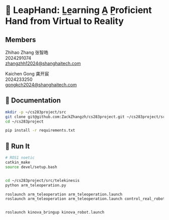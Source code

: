 
# 🤖 LeapHand: L̲e̲arning A̲ P̲roficient Hand from Virtual to Reality

## Members

Zhihao Zhang 张智皓 \
2024291074 \
<zhangzhh12024@shanghaitech.com>

Kaichen Gong 龚开宸 \
2024233250 \
<gongkch2024@shanghaitech.com>

## 📄 Documentation

```bash
mkdir -p ~/cs283project/src
git clone git@github.com:ZackZhangzh/cs283project.git ~/cs283project/src
cd ~/cs283project

pip install -r requirements.txt
```

## 🦾 Run It

```bash
# ROS1 noetic
catkin_make
source devel/setup.bash
```

```bash

cd ~/cs283project/src/telekinesis
python arm_teleoperation.py 

```

```bash
roslaunch arm_teleoperation arm_teleoperation.launch
roslaunch arm_teleoperation arm_teleoperation.launch control_real_robot:=true


roslaunch kinova_bringup kinova_robot.launch 
```
